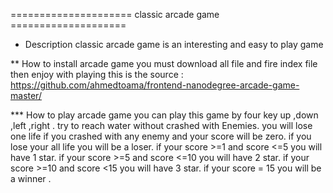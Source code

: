 
===================== classic arcade game ====================

* Description
 classic arcade game is an interesting and easy to play game

** How to install arcade game
 you must download all file and fire index file then enjoy with playing
 this is the source : https://github.com/ahmedtoama/frontend-nanodegree-arcade-game-master/

 *** How to play arcade game
  you can play this game by four key up ,down ,left ,right .
  try to reach water without crashed with Enemies.
  you will lose one life if you crashed with any enemy and your score will be zero.
  if you lose your all life you will be a loser.
  if your score >=1 and score <=5 you will have 1 star.
  if your score >=5 and score <=10 you will have 2 star.
  if your score >=10 and score <15 you will have 3 star.
  if your score = 15 you will be a winner .
